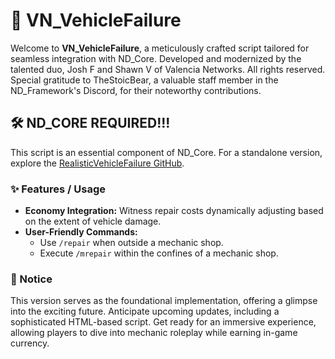 # 🚗 VN_VehicleFailure

Welcome to **VN_VehicleFailure**, a meticulously crafted script tailored for seamless integration with ND_Core. Developed and modernized by the talented duo, Josh F and Shawn V of Valencia Networks. All rights reserved. Special gratitude to TheStoicBear, a valuable staff member in the ND_Framework's Discord, for their noteworthy contributions.

## 🛠️ ND_CORE REQUIRED!!!
This script is an essential component of ND_Core. For a standalone version, explore the [RealisticVehicleFailure GitHub](link-to-realistic-vehicle-failure).

### ✨ Features / Usage

- **Economy Integration:** Witness repair costs dynamically adjusting based on the extent of vehicle damage.
- **User-Friendly Commands:**
  - Use `/repair` when outside a mechanic shop.
  - Execute `/mrepair` within the confines of a mechanic shop.

### 📣 Notice

This version serves as the foundational implementation, offering a glimpse into the exciting future. Anticipate upcoming updates, including a sophisticated HTML-based script. Get ready for an immersive experience, allowing players to dive into mechanic roleplay while earning in-game currency.
